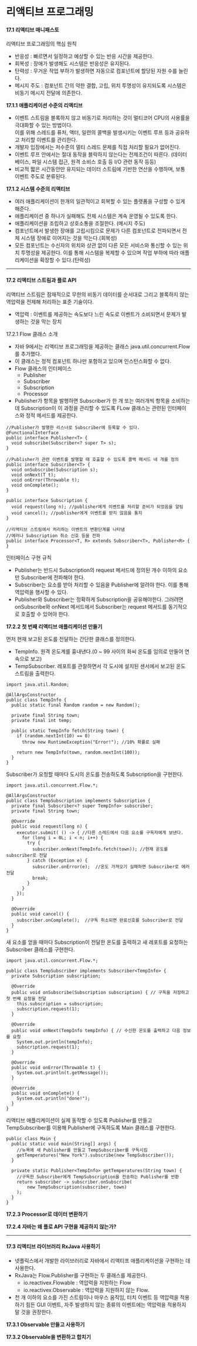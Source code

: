 # 리액티브 프로그래밍

#### 17.1 리액티브 매니패스토

리액티브 프로그래밍의 핵심 원칙

* 반응성 : 빠르면서 일정하고 예상할 수 있는 반응 시간을 제공한다.
* 회복성 : 장애가 발생해도 시스템은 반응성은 유지된다.
* 탄력성 : 무거운 작업 부하가 발생하면 자동으로 컴포넌트에 할당된 자원 수를 늘린다.
* 메시지 주도 : 컴포넌트 간의 약한 결합, 고립, 위치 투명성이 유지되도록 시스템은 비동기 메시지 전달에 의존한다.

**17.1.1 애플리케이션 수준의 리액티브**

* 이벤트 스트림을 블록하지 않고 비동기로 처리하는 것이 멀티코어 CPU의 사용률을 극대화할 수 있는 방법이다.\
  이를 위해 스레드를 퓨처, 액터, 일련의 콜백을 발생시키는 이벤트 루프 등과 공유하고 처리할 이벤트를 관리한다.
* 개발자 입장에서는 저수준의 멀티 스레드 문제를 직접 처리할 필요가 없어진다.
* 이벤트 루프 안에서는 절대 동작을 블락하지 않는다는 전제조건이 따른다. (데이터베이스, 파일 시스템 접근, 원격 소비스 호출 등 I/O 관련 동작 등등)
* 비교적 짧은 시간동안만 유지되는 데이터 스트림에 기반한 연산을 수행하며, 보통 이벤트 주도로 분류된다.

**17.1.2 시스템 수준의 리액티브**

* 여러 애플리케이션이 한개의 일관적이고 회복할 수 있는 플랫폼을 구성할 수 있게 해준다.
* 애플리케이션 중 하나가 실패해도 전체 시스템은 계속 운영될 수 있도록 한다.
* 애플리케이션을 조립하고 상호소통을 조절한다. (메시지 주도)
* 컴포넌트에서 발생한 장애를 고립시킴으로 문제가 다른 컴포넌트로 전파되면서 전체 시스템 장애로 이어지는 것을 막는다.(회복성)
* 모든 컴포넌트는 수신자의 위치와 상관 없이 다른 모든 서비스와 통신할 수 있는 위치 투명성을 제공한다. 이를 통해 시스템을 복제할 수 있으며 작업 부하에 따라 애플리케이션을 확장할 수 있다.(탄력성)

***

#### 17.2 리액티브 스트림과 플로 API

리액티브 스트림은 잠재적으로 무한의 비동기 데이터를 순서대로 그리고 블록하지 않는 역압력을 전제해 처리하는 표준 기술이다.

* 역압력 : 이벤트를 제공하는 속도보다 느린 속도로 이벤트가 소비되면서 문제가 발생하는 것을 막는 장치

17.2.1 Flow 클래스 소개

* 자바 9에서는 리액티브 프로그래밍을 제공하는 클래스 java.util.concurrent.Flow를 추가했다.
* 이 클래스는 정적 컴포넌트 하나만 포함하고 있으며 인스턴스화할 수 없다.
* Flow 클래스의 인터페이스
  * Publisher
  * Subscriber
  * Subscription
  * Processor
* Publisher가 항목을 발행하면 Subscriber가 한 개 또는 여러개씩 항목을 소비하는데 Subscription이 이 과정을 관리할 수 있도록 FLow 클래스는 관련된 인터페이스와 정적 메서드를 제공한다.

```
//Publisher가 발행한 리스너로 Subscriber에 등록할 수 있다.
@FunctionalInterface
public interface Publisher<T> {
  void subscribe(Subscriber<? super T> s);
}

//Publisher가 관련 이벤트를 발행할 때 호출할 수 있도록 콜백 메서드 네 개를 정의
public interface Subscriber<T> {
  void onSubscribe(Subscription s);
  void onNext(T t);
  void onError(Throwable t);
  void onComplete();
}

public interface Subscription {
  void request(long n); //publisher에게 이벤트를 처리할 준비가 되었음을 알림
  void cancel(); //publisher에게 이벤트를 받지 않음을 통지
}

//리액티브 스트림에서 처리하는 이벤트의 변환단계를 나타냄
//에러나 Subscription 취소 신호 등을 전파
public interface Processor<T, R> extends Subscriber<T>, Publisher<R> { }
```

인터페이스 구현 규칙

* Publisher는 반드시 Subscription의 request 메서드에 정의된 개수 이하의 요소만 Subscriber에 전파해야 한다.
* Subscriber는 요소를 받아 처리할 수 있음을 Publisher에 알려야 한다. 이를 통해 역압력을 행사할 수 있다.
* Publisher와 Subscriber는 정확하게 Subscription을 공유해야한다. 그러려면 onSubscribe와 onNext 메서드에서 Subscriber는 request 메서드를 동기적으로 호출할 수 있어야 한다.

**17.2.2 첫 번째 리액티브 애플리케이션 만들기**

먼저 현재 보고된 온도를 전달하는 간단한 클래스를 정의한다.

* TempInfo. 원격 온도계를 흉내낸다.(0 \~ 99 사이의  화씨 온도를 임의로 만들어 연속으로 보고)
* TempSubscriber. 레포트를 관찰하면서 각 도시에 설치된 센서에서 보고된 온도 스트림을 출력한다.

```
import java.util.Random;

@AllArgsConstructor
public class TempInfo {
  public static final Random random = new Random();
  
  private final String town;
  private final int temp;
  
  public static TempInfo fetch(String town) {
    if (random.nextInt(10) == 0)
      throw new RuntimeException("Error!"); //10% 확률로 실패
  
    return new TempInfo(town, random.nextInt(100));
  }
}
```

Subscriber가 요청할 때마다 도시의 온도를 전송하도록 Subscription을 구현한다.

```
import java.util.concurrent.Flow.*;

@AllArgsConstructor
public class TempSubscription implements Subscription {
  private final Subscriber<? super TempInfo> subscriber;
  private final String town;

  @Override
  public void request(long n) {
    executor.submit( () -> { //다른 스레드에서 다음 요소를 구독자에게 보낸다.
      for (long i = 0L; i < n; i++) {
        try {
          subscriber.onNext(TempInfo.fetch(town)); //현재 온도를 subscriber로 전달
        } catch (Exception e) {
          subscriber.onError(e);  //온도 가져오기 실패하면 Subscriber로 에러 전달
          break;
        }
      }
    });
  }
  
  @Override
  public void cancel() {
    subscriber.onComplete();  //구독 취소되면 완료신호를 Subscriber로 전달
  }
}
```

새 요소를 얻을 때마다 Subscription이 전달한 온도를 출력하고 새 레포트를 요청하는 Subscriber 클래스를 구현한다.

```
import java.util.concurrent.Flow.*;

public class TempSubscriber implements Subscriber<TempInfo> {
  private Subscription subscription;

  @Override
  public void onSubscribe(Subscription subscription) { // 구독을 저장하고 첫 번째 요청을 전달
    this.subscription = subscription;
    subscription.request(1);
  }
  
  @Override
  public void onNext(TempInfo tempInfo) { // 수신한 온도를 출력하고 다음 정보를 요청
    System.out.println(tempInfo);
    subscription.request(1);
  }
  
  @Override
  public void onError(Throwable t) {
    System.out.println(t.getMessage());
  }
  
  @Override
  public void onComplete() {
    System.out.println("done!");
  }
}
```

리액티브 애플리케이션이 실제 동작할 수 있도록 Publisher를 만들고 TempSubscriber를 이용해 Publisher에 구독하도록 Main 클래스를 구현한다.

```
public class Main {
  public static void main(String[] args) {
    //뉴욕에 새 Publisher를 만들고 TempSubscriber를 구독시킴
    getTemperatures("New York").subscribe(new TempSubscriber());
  }
  
  private static Publisher<TempInfo> getTemperatures(String town) {
    //구독한 Subscriber에게 TempSubscription을 전송하는 Publisher를 반환
    return subscriber -> subscriber.onSubscribe(
        new TempSubscription(subscriber, town)
    );
  }
}
```

&#x20;

**17.2.3 Processor로 데이터 변환하기**

**17.2.4 자바는 왜 플로 API 구현을 제공하지 않는가?**

***

#### 17.3 리액티브 라이브러리 RxJava 사용하기

* 넷플릭스에서 개발한 라이브러리로 자바에서 리액티프 애플리케이션을 구현하는 데 사용한다.
* RxJava는 Flow.Publisher를 구현하는 두 클래스를 제공한다.
  * io.reactivex.Flowable : 역압력을 지원하는 Flow
  * io.reactivex.Observable : 역압력을 지원하지 않는 Flow.
* 천 개 이하의 요소를 가진 스트림이나 마우스 움직임, 터치 이벤트 등 역압력을 적용하기 힘든 GUI 이벤트, 자주 발생하지 않는 종류의 이벤트에는 역압력을 적용하지 말 것을 권장한다.

**17.3.1 Observable 만들고 사용하기**

**17.3.2 Observable을 변환하고 합치기**
